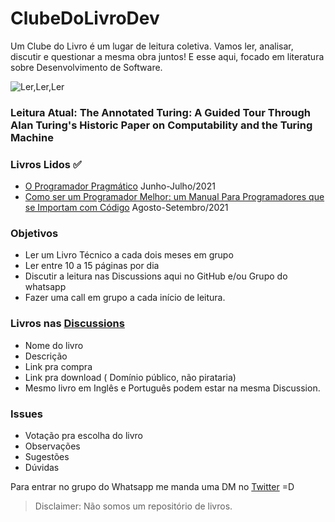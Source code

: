 # ClubeDoLivroDev

Um Clube do Livro é um lugar de leitura coletiva. Vamos ler, analisar, discutir e questionar a mesma obra juntos!
E esse aqui, focado em literatura sobre Desenvolvimento de Software. 

![Ler,Ler,Ler](https://i.ibb.co/935nL7m/Logo-clube-do-livro-dev.png)

### Leitura Atual: The Annotated Turing: A Guided Tour Through Alan Turing's Historic Paper on Computability and the Turing Machine

### Livros Lidos ✅
- [O Programador Pragmático](https://amzn.to/3llMYhO) Junho-Julho/2021
- [Como ser um Programador Melhor: um Manual Para Programadores que se Importam com Código](https://amzn.to/3Bq4iHG) Agosto-Setembro/2021

### Objetivos 
 - Ler um Livro Técnico a cada dois meses em grupo
 - Ler entre 10 a 15 páginas por dia
 - Discutir a leitura nas Discussions aqui no GitHub e/ou Grupo do whatsapp
 - Fazer uma call em grupo a cada início de leitura.

### Livros nas [Discussions](https://github.com/pilhacheia/clube-do-livro-dev/discussions)
 - Nome do livro
 - Descrição
 - Link pra compra
 - Link pra download ( Domínio público, não pirataria)
 - Mesmo livro em Inglês e Português podem estar na mesma Discussion.

### Issues
- Votação pra escolha do livro 
- Observações
- Sugestões
- Dúvidas

Para entrar no grupo do Whatsapp me manda uma DM no [Twitter](https://twitter.com/lincolixavier) =D

> Disclaimer: Não somos um repositório de livros.
